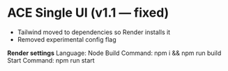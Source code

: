 
# ACE Single UI (v1.1 — fixed)
- Tailwind moved to dependencies so Render installs it
- Removed experimental config flag

**Render settings**
Language: Node
Build Command: npm i && npm run build
Start Command: npm run start
